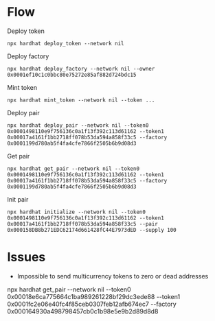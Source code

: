 # Flow


Deploy token 
```shell
npx hardhat deploy_token --network nil
```

Deploy factory
```shell
npx hardhat deploy_factory --network nil --owner 0x0001ef10c1c0bbc80e75272e85af882d724bdc15
```

Mint token
```shell
npx hardhat mint_token --network nil --token ...
```

Deploy pair
```shell
npx hardhat deploy_pair --network nil --token0 0x0001498110e9f756136c0a1f13f392c113d61162 --token1 0x00017a4161f1bb2718ff078b53da594a858f33c5 --factory 0x0001199d780ab5f4fa4cfe7866f2505b6b9d08d3
```

Get pair
```shell
npx hardhat get_pair --network nil --token0 0x0001498110e9f756136c0a1f13f392c113d61162 --token1 0x00017a4161f1bb2718ff078b53da594a858f33c5 --factory 0x0001199d780ab5f4fa4cfe7866f2505b6b9d08d3
```

Init pair
```shell
npx hardhat initialize --network nil --token0 0x0001498110e9f756136c0a1f13f392c113d61162 --token1 0x00017a4161f1bb2718ff078b53da594a858f33c5 --pair 0x000158DB8b271EDC62174d661428fC44E7973dED --supply 100
```

# Issues

- Impossible to send multicurrency tokens to zero or dead addresses



npx hardhat get_pair --network nil --token0 0x00018e6ca775664c1ba989261228bf29dc3ede88 --token1 0x0001fc2e06e40fc4f85ceb0307feb12afb674ec7 --factory 0x000164930a498798457cb0c1b98e5e9b2d89d8d8

